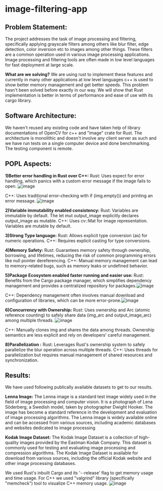 # image-filtering-app

## Problem Statement:

The project addresses the task of image processing and filtering, specifically applying grayscale filters among others like blur filter, edge detection, color inversion etc to images among other things. These filters are a common operation used in various image processing applications. Image processing and filtering tools are often made in low level languages for fast deployment at large scale. 

**What are we solving?**
We are using rust to implement these features and currently in many other applications at low level languages c++ is used to show better memory management and get better speeds. This problem hasn't been solved before exactly in our way. We will show that Rust implementation is better in terms of performance and ease of use with its cargo library.

## Software Architecture:
We haven't reused any existing code and have taken help of library documentations of OpenCV for c++ and "image" crate for Rust. The architecture is monolithic and doesn't involve any client server as such and we have run tests on a single computer device and done benchmarking. The testing component is remote.

## POPL Aspects:
**1)Better error handling in Rust over C++:** 
Rust: Uses expect for error handling, which panics with a custom error message if the image fails to open. ![image](https://github.com/sportbug16/image-filtering-app/assets/70038936/abf30726-3a2e-439d-9c49-249fd6b81602)

C++: Uses traditional error-checking with if (img.empty()) and printing an error message.
![image](https://github.com/sportbug16/image-filtering-app/assets/70038936/c4ba4f38-2172-40ad-8aef-53243f75e682)

**2)Variable immutability enabled consistency:**
Rust: Variables are immutable by default. The let mut output_image explicitly declares output_image as mutable.
C++: Uses cv::Mat for image representation. Variables are mutable by default.

**3)Strong Type language:**
Rust: Allows explicit type conversion (as) for numeric operations.
C++: Requires explicit casting for type conversions.

**4)Memory Safety:**
Rust: Guarantees memory safety through ownership, borrowing, and lifetimes, reducing the risk of common programming errors like null pointer dereferencing.
C++: Manual memory management can lead to memory-related bugs, such as memory leaks or undefined behavior.

**5)Package Ecosystem enabled faster running and easier use:**
Rust: Benefits from the Cargo package manager, which simplifies dependency management and provides a centralized repository for packages.![image](https://github.com/sportbug16/image-filtering-app/assets/70038936/3ce32691-9983-4b54-939c-d4a42fe57473)

C++: Dependency management often involves manual download and configuration of libraries, which can be more error-prone.![image](https://github.com/sportbug16/image-filtering-app/assets/70038936/f2e3a224-4eb1-4bc3-afb0-3279060603b6)


**6)Concurrency with Ownership:**
Rust: Uses ownership and Arc (atomic reference counting) to safely share data (img_arc and output_image_arc) among multiple threads. ![image](https://github.com/sportbug16/image-filtering-app/assets/70038936/c8ac8084-bbc0-4841-ac6c-d23eef495d47)

C++: Manually clones img and shares the data among threads. Ownership semantics are less explicit and rely on developers' careful management.

**8)Parallelization :**
Rust: Leverages Rust's ownership system to safely parallelize the blur operation across multiple threads.
C++: Uses threads for parallelization but requires manual management of shared resources and synchronization.

## Results:

We have used following publically available datasets to get to our results.

**Lenna Image:**
The Lenna image is a standard test image widely used in the field of image processing and computer vision. It is a photograph of Lena Söderberg, a Swedish model, taken by photographer Dwight Hooker. The image has become a standard reference in the development and evaluation of image processing algorithms.
The Lenna image is widely available online and can be accessed from various sources, including academic databases and websites dedicated to image processing

**Kodak Image Dataset:**
The Kodak Image Dataset is a collection of high-quality images provided by the Eastman Kodak Company. This dataset is commonly used for testing and evaluating image processing and compression algorithms.
The Kodak Image Dataset is available for download from various sources, including the official Kodak website and other image processing databases.

We used Rust's inbuilt Cargo and its '--release' flag to get memory usage and time usage.
For C++ we used "valgrind" library (specifically "memcheck") tool to visualize C++ memory usage.
![image](https://github.com/sportbug16/image-filtering-app/assets/70038936/1a7f08a8-4a06-412e-b481-14de2880c9f3)

